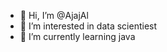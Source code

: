 - 👋 Hi, I’m @AjajAl
- 👀 I’m interested in data scientiest
- 🌱 I’m currently learning java

<!---
AjajAl/AjajAl is a ✨ special ✨ repository because its `README.md` (this file) appears on your GitHub profile.
You can click the Preview link to take a look at your changes.
--->
